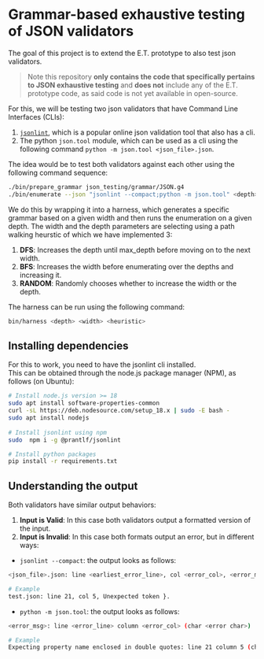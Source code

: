 # Grammar-based exhaustive testing of JSON validators   

The goal of this project is to extend the E.T. prototype to also test json validators.    
> Note this repository __only contains the code that specifically pertains to JSON exhaustive testing__ and __does not__ include any of the E.T. prototype code, as said code is not yet available in open-source.  

For this, we will be testing two json validators that have Command Line Interfaces (CLIs):  
 1. [`jsonlint`](https://github.com/prantlf/jsonlint), which is a popular online json validation tool that also has a cli.  
 2. The python `json.tool` module, which can be used as a cli using the following command `python -m json.tool <json_file>.json`.  
    
The idea would be to test both validators against each other using the following command sequence:  
```sh  
./bin/prepare_grammar json_testing/grammar/JSON.g4  
./bin/enumerate --json "jsonlint --compact;python -m json.tool" <depth>
```  

We do this by wrapping it into a harness, which generates a specific grammar based on a given width and then runs the enumeration on a given depth. The width and the depth parameters are selecting using a path walking heurstic of which we have implemented 3:  
 1. __DFS__: Increases the depth until max_depth before moving on to the next width.  
 2. __BFS__: Increases the width before enumerating over the depths and increasing it.  
 3. __RANDOM__: Randomly chooses whether to increase the width or the depth.  

The harness can be run using the following command:  
```sh
bin/harness <depth> <width> <heuristic>  
```  

  
## Installing dependencies  
For this to work, you need to have the jsonlint cli installed.  
This can be obtained through the node.js package manager (NPM), as follows (on Ubuntu):  
```sh  
# Install node.js version >= 18
sudo apt install software-properties-common  
curl -sL https://deb.nodesource.com/setup_18.x | sudo -E bash -  
sudo apt install nodejs  
 
# Install jsonlint using npm
sudo  npm i -g @prantlf/jsonlint  

# Install python packages
pip install -r requirements.txt
```  
## Understanding the output  
Both validators have similar output behaviors:  
 1. __Input is Valid__: In this case both validators output a formatted version of the input.  
 2. __Input is Invalid__: In this case both formats output an error, but in different ways:  
   - `jsonlint --compact`: the output looks as follows:  
```sh  
<json_file>.json: line <earliest_error_line>, col <error_col>, <error_msg>   

# Example  
test.json: line 21, col 5, Unexpected token }.
```    
  - `python -m json.tool`: the output looks as follows:  
```sh  
<error_msg>: line <error_line> column <error_col> (char <error char>)   

# Example  
Expecting property name enclosed in double quotes: line 21 column 5 (char 580)  
```      
  

  
